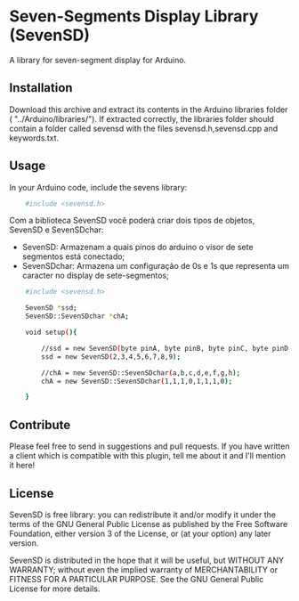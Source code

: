 Seven-Segments Display Library (SevenSD)
=========

A library for seven-segment display for Arduino.

Installation
------------

Download this archive and extract its contents in the Arduino libraries folder ( "../Arduino/libraries/").
If extracted correctly, the libraries folder should contain a folder called sevensd with the files sevensd.h,sevensd.cpp and keywords.txt.

Usage
-----
In your Arduino code, include the sevens library:

```bash
	#include <sevensd.h>
```

Com a biblioteca SevenSD você poderá criar dois tipos de objetos, SevenSD e SevenSDchar:
- SevenSD: Armazenam a quais pinos do arduino o visor de sete segmentos está conectado;
- SevenSDchar: Armazena um configuração de 0s e 1s que representa um caracter no display de sete-segmentos;

```bash
	#include <sevensd.h>

	SevenSD *ssd;
	SevenSD::SevenSDchar *chA;

	void setup(){

		//ssd = new SevenSD(byte pinA, byte pinB, byte pinC, byte pinD, byte pinE, byte pinF, byte pinG, byte pinH);
		ssd = new SevenSD(2,3,4,5,6,7,8,9);

		//chA = new SevenSD::SevenSDchar(a,b,c,d,e,f,g,h);
		chA = new SevenSD::SevenSDchar(1,1,1,0,1,1,1,0);

	}

```



Contribute
----------

Please feel free to send in suggestions and pull requests. If you have written a client which is compatible with this plugin, tell me about it and I'll mention it here!

License
-------

SevenSD is free library: you can redistribute it and/or modify
it under the terms of the GNU General Public License as published by
the Free Software Foundation, either version 3 of the License, or
(at your option) any later version.

SevenSD is distributed in the hope that it will be useful,
but WITHOUT ANY WARRANTY; without even the implied warranty of
MERCHANTABILITY or FITNESS FOR A PARTICULAR PURPOSE.  See the
GNU General Public License for more details.

